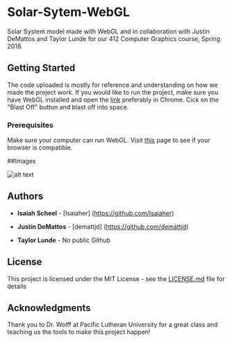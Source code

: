 # Solar-Sytem-WebGL
Solar System model made with WebGL and in collaboration with Justin DeMattos and Taylor Lunde for our 412 Computer Graphics course, Spring 2018.

## Getting Started

The code uploaded is mostly for reference and understanding on how we made the project work. If you would like to run the project, make sure you have WebGL installed and open the [link](https://www.cs.plu.edu/~scheelia/412/final/home.html) preferably in Chrome. Cick on the "Blast Off" button and blast off into space.

### Prerequisites

Make sure your computer can run WebGL. Visit [this](https://cs.plu.edu/courses/cs412/current/webgl-test/index.html) page to see if your browser is compatible. 

##Images

![alt text](https://i.imgur.com/EAPxK9Y.png "Mercury")

## Authors

* **Isaiah Scheel** - [Isaiaher] (https://github.com/Isaiaher)

* **Justin DeMattos** - [demattjd] (https://github.com/demattjd)

* **Taylor Lunde** - No public Github

## License

This project is licensed under the MIT License - see the [LICENSE.md](LICENSE.md) file for details

## Acknowledgments

Thank you to Dr. Wolff at Pacific Lutheran University for a great class and teaching us the tools to make this project happen!

